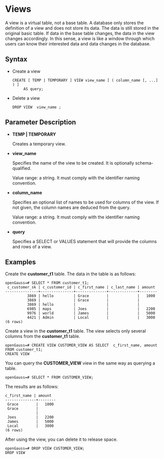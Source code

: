 # Views<a name="EN-US_TOPIC_0000001179780276"></a>

A view is a virtual table, not a base table. A database only stores the definition of a view and does not store its data. The data is still stored in the original basic table. If data in the base table changes, the data in the view changes accordingly. In this sense, a view is like a window through which users can know their interested data and data changes in the database.

## Syntax<a name="section1719020102251"></a>

-   Create a view

    ```
    CREATE [ TEMP | TEMPORARY ] VIEW view_name [ ( column_name [, ...] ) ]
         AS query;
    ```

-   Delete a view

    ```
    DROP VIEW  view_name ;
    ```


## Parameter Description<a name="en-us_topic_0283137480_en-us_topic_0237122126_en-us_topic_0059779377_s09c14680fd2e44bcb52cb2f114096621"></a>

-   **TEMP | TEMPORARY**

    Creates a temporary view.

-   **view\_name**

    Specifies the name of the view to be created. It is optionally schema-qualified.

    Value range: a string. It must comply with the identifier naming convention.

-   **column\_name**

    Specifies an optional list of names to be used for columns of the view. If not given, the column names are deduced from the query.

    Value range: a string. It must comply with the identifier naming convention.

-   **query**

    Specifies a SELECT or VALUES statement that will provide the columns and rows of a view.


## Examples<a name="section1958392193317"></a>

Create the  **customer\_t1**  table. The data in the table is as follows:

```
openGauss=# SELECT * FROM customer_t1;
 c_customer_sk | c_customer_id | c_first_name | c_last_name | amount
---------------+---------------+--------------+-------------+--------
          3869 | hello         | Grace        |             |   1000
          3869 |               | Grace        |             |
          3869 | hello         |              |             |
          6985 | maps          | Joes         |             |   2200
          9976 | world         | James        |             |   5000
          4421 | Admin         | Local        |             |   3000
(6 rows)
```

Create a view in the  **customer\_t1**  table. The view selects only several columns from the  **customer\_t1**  table.

```
openGauss=# CREATE VIEW CUSTOMER_VIEW AS SELECT  c_first_name, amount FROM customer_t1;
CREATE VIEW
```

You can query the  **CUSTOMER\_VIEW**  view in the same way as querying a table.

```
openGauss=# SELECT * FROM CUSTOMER_VIEW;
```

The results are as follows:

```
c_first_name | amount
--------------+--------
 Grace        |   1000
 Grace        |
              |
 Joes         |   2200
 James        |   5000
 Local        |   3000
(6 rows)
```

After using the view, you can delete it to release space.

```
openGauss=# DROP VIEW CUSTOMER_VIEW;
DROP VIEW
```

